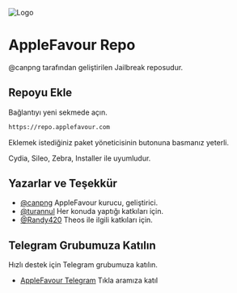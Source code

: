 
![Logo](https://applefavour.com/icons/favourcom.png)

    
# AppleFavour Repo

@canpng tarafından geliştirilen Jailbreak reposudur.


## Repoyu Ekle

Bağlantıyı yeni sekmede açın.

```bash
https://repo.applefavour.com
```
Eklemek istediğiniz paket yöneticisinin butonuna basmanız yeterli.


Cydia, Sileo, Zebra, Installer ile uyumludur.

  
## Yazarlar ve Teşekkür

- [@canpng](https://github.com/canpng) AppleFavour kurucu, geliştirici.
- [@turannul](https://github.com/turannul) Her konuda yaptığı katkıları için.
- [@Randy420](https://github.com/Randy-420) Theos ile ilgili katkıları için.



  
## Telegram Grubumuza Katılın

Hızlı destek için Telegram grubumuza katılın.
- [AppleFavour Telegram](https://t.me/applefavour) Tıkla aramıza katıl

  
